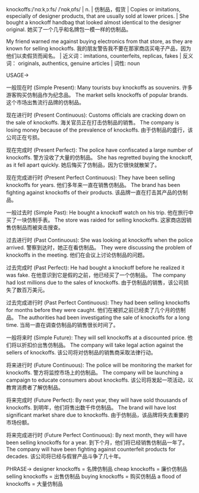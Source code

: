 knockoffs:/ˈnɑːkˌɔːfs/ /ˈnɒkˌɒfs/ | n. | 仿制品，假货 | Copies or imitations, especially of designer products, that are usually sold at lower prices. |  She bought a knockoff handbag that looked almost identical to the designer original. 她买了一个几乎和名牌包一模一样的仿制品。

My friend warned me against buying electronics from that store, as they are known for selling knockoffs.  我的朋友警告我不要在那家商店买电子产品，因为他们以卖假货而闻名。 | 近义词：imitations, counterfeits, replicas, fakes | 反义词： originals, authentics, genuine articles | 词性: noun


USAGE->

一般现在时 (Simple Present):
Many tourists buy knockoffs as souvenirs. 许多游客购买仿制品作为纪念品。
The market sells knockoffs of popular brands.  这个市场出售流行品牌的仿制品。


现在进行时 (Present Continuous):
Customs officials are cracking down on the sale of knockoffs. 海关官员正在打击仿制品的销售。
The company is losing money because of the prevalence of knockoffs. 由于仿制品的盛行，该公司正在亏损。


现在完成时 (Present Perfect):
The police have confiscated a large number of knockoffs. 警方没收了大量的仿制品。
She has regretted buying the knockoff, as it fell apart quickly. 她后悔买了仿制品，因为它很快就散架了。


现在完成进行时 (Present Perfect Continuous):
They have been selling knockoffs for years. 他们多年来一直在销售仿制品。
The brand has been fighting against knockoffs of their products. 该品牌一直在打击其产品的仿制品。


一般过去时 (Simple Past):
He bought a knockoff watch on his trip. 他在旅行中买了一块仿制手表。
The store was raided for selling knockoffs.  这家商店因销售仿制品而被突击搜查。


过去进行时 (Past Continuous):
She was looking at knockoffs when the police arrived.  警察到达时，她正在看仿制品。
They were discussing the problem of knockoffs in the meeting.  他们在会议上讨论仿制品的问题。


过去完成时 (Past Perfect):
He had bought a knockoff before he realized it was fake.  在他意识到它是假的之前，他已经买了一个仿制品。
The company had lost millions due to the sales of knockoffs.  由于仿制品的销售，该公司损失了数百万美元。


过去完成进行时 (Past Perfect Continuous):
They had been selling knockoffs for months before they were caught.  他们在被抓之前已经卖了几个月的仿制品。
The authorities had been investigating the sale of knockoffs for a long time.  当局一直在调查仿制品的销售很长时间了。


一般将来时 (Simple Future):
They will sell knockoffs at a discounted price. 他们将以折扣价出售仿制品。
The company will take legal action against the sellers of knockoffs.  该公司将对仿制品的销售商采取法律行动。


将来进行时 (Future Continuous):
The police will be monitoring the market for knockoffs. 警方将监控市场上的仿制品。
The company will be launching a campaign to educate consumers about knockoffs.  该公司将发起一项活动，以教育消费者了解仿制品。


将来完成时 (Future Perfect):
By next year, they will have sold thousands of knockoffs. 到明年，他们将售出数千件仿制品。
The brand will have lost significant market share due to knockoffs.  由于仿制品，该品牌将失去重要的市场份额。


将来完成进行时 (Future Perfect Continuous):
By next month, they will have been selling knockoffs for a year. 到下个月，他们将已经销售仿制品一年了。
The company will have been fighting against counterfeit products for decades.  该公司将已经与假冒产品斗争了几十年。


PHRASE->
designer knockoffs = 名牌仿制品
cheap knockoffs = 廉价仿制品
selling knockoffs = 出售仿制品
buying knockoffs = 购买仿制品
a flood of knockoffs = 大量仿制品
